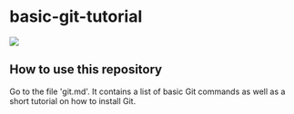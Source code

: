 # basic-git-tutorial
<img src="https://guide.quickscrum.com/wp-content/uploads/2018/09/git-guide.png" />
<h2>How to use this repository</h2>
<p>Go to the file 'git.md'. It contains a list of basic Git commands as well as a short tutorial on how to install Git.</p>
